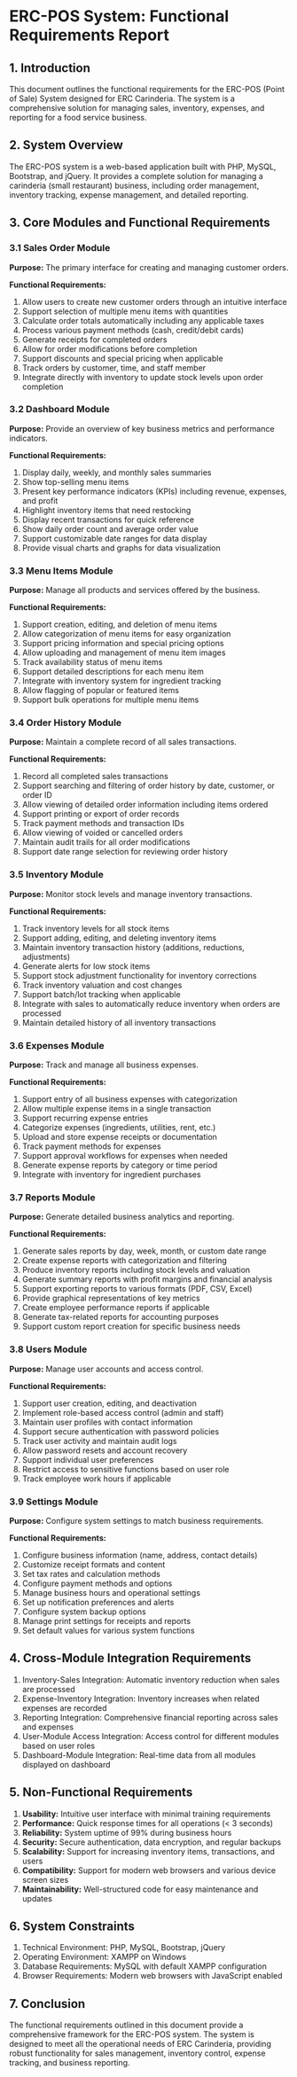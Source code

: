 # ERC-POS System: Functional Requirements Report

## 1. Introduction

This document outlines the functional requirements for the ERC-POS (Point of Sale) System designed for ERC Carinderia. The system is a comprehensive solution for managing sales, inventory, expenses, and reporting for a food service business.

## 2. System Overview

The ERC-POS system is a web-based application built with PHP, MySQL, Bootstrap, and jQuery. It provides a complete solution for managing a carinderia (small restaurant) business, including order management, inventory tracking, expense management, and detailed reporting.

## 3. Core Modules and Functional Requirements

### 3.1 Sales Order Module

**Purpose:** The primary interface for creating and managing customer orders.

**Functional Requirements:**

1. Allow users to create new customer orders through an intuitive interface
2. Support selection of multiple menu items with quantities
3. Calculate order totals automatically including any applicable taxes
4. Process various payment methods (cash, credit/debit cards)
5. Generate receipts for completed orders
6. Allow for order modifications before completion
7. Support discounts and special pricing when applicable
8. Track orders by customer, time, and staff member
9. Integrate directly with inventory to update stock levels upon order completion

### 3.2 Dashboard Module

**Purpose:** Provide an overview of key business metrics and performance indicators.

**Functional Requirements:**

1. Display daily, weekly, and monthly sales summaries
2. Show top-selling menu items
3. Present key performance indicators (KPIs) including revenue, expenses, and profit
4. Highlight inventory items that need restocking
5. Display recent transactions for quick reference
6. Show daily order count and average order value
7. Support customizable date ranges for data display
8. Provide visual charts and graphs for data visualization

### 3.3 Menu Items Module

**Purpose:** Manage all products and services offered by the business.

**Functional Requirements:**

1. Support creation, editing, and deletion of menu items
2. Allow categorization of menu items for easy organization
3. Support pricing information and special pricing options
4. Allow uploading and management of menu item images
5. Track availability status of menu items
6. Support detailed descriptions for each menu item
7. Integrate with inventory system for ingredient tracking
8. Allow flagging of popular or featured items
9. Support bulk operations for multiple menu items

### 3.4 Order History Module

**Purpose:** Maintain a complete record of all sales transactions.

**Functional Requirements:**

1. Record all completed sales transactions
2. Support searching and filtering of order history by date, customer, or order ID
3. Allow viewing of detailed order information including items ordered
4. Support printing or export of order records
5. Track payment methods and transaction IDs
6. Allow viewing of voided or cancelled orders
7. Maintain audit trails for all order modifications
8. Support date range selection for reviewing order history

### 3.5 Inventory Module

**Purpose:** Monitor stock levels and manage inventory transactions.

**Functional Requirements:**

1. Track inventory levels for all stock items
2. Support adding, editing, and deleting inventory items
3. Maintain inventory transaction history (additions, reductions, adjustments)
4. Generate alerts for low stock items
5. Support stock adjustment functionality for inventory corrections
6. Track inventory valuation and cost changes
7. Support batch/lot tracking when applicable
8. Integrate with sales to automatically reduce inventory when orders are processed
9. Maintain detailed history of all inventory transactions

### 3.6 Expenses Module

**Purpose:** Track and manage all business expenses.

**Functional Requirements:**

1. Support entry of all business expenses with categorization
2. Allow multiple expense items in a single transaction
3. Support recurring expense entries
4. Categorize expenses (ingredients, utilities, rent, etc.)
5. Upload and store expense receipts or documentation
6. Track payment methods for expenses
7. Support approval workflows for expenses when needed
8. Generate expense reports by category or time period
9. Integrate with inventory for ingredient purchases

### 3.7 Reports Module

**Purpose:** Generate detailed business analytics and reporting.

**Functional Requirements:**

1. Generate sales reports by day, week, month, or custom date range
2. Create expense reports with categorization and filtering
3. Produce inventory reports including stock levels and valuation
4. Generate summary reports with profit margins and financial analysis
5. Support exporting reports to various formats (PDF, CSV, Excel)
6. Provide graphical representations of key metrics
7. Create employee performance reports if applicable
8. Generate tax-related reports for accounting purposes
9. Support custom report creation for specific business needs

### 3.8 Users Module

**Purpose:** Manage user accounts and access control.

**Functional Requirements:**

1. Support user creation, editing, and deactivation
2. Implement role-based access control (admin and staff)
3. Maintain user profiles with contact information
4. Support secure authentication with password policies
5. Track user activity and maintain audit logs
6. Allow password resets and account recovery
7. Support individual user preferences
8. Restrict access to sensitive functions based on user role
9. Track employee work hours if applicable

### 3.9 Settings Module

**Purpose:** Configure system settings to match business requirements.

**Functional Requirements:**

1. Configure business information (name, address, contact details)
2. Customize receipt formats and content
3. Set tax rates and calculation methods
4. Configure payment methods and options
5. Manage business hours and operational settings
6. Set up notification preferences and alerts
7. Configure system backup options
8. Manage print settings for receipts and reports
9. Set default values for various system functions

## 4. Cross-Module Integration Requirements

1. Inventory-Sales Integration: Automatic inventory reduction when sales are processed
2. Expense-Inventory Integration: Inventory increases when related expenses are recorded
3. Reporting Integration: Comprehensive financial reporting across sales and expenses
4. User-Module Access Integration: Access control for different modules based on user roles
5. Dashboard-Module Integration: Real-time data from all modules displayed on dashboard

## 5. Non-Functional Requirements

1. **Usability:** Intuitive user interface with minimal training requirements
2. **Performance:** Quick response times for all operations (< 3 seconds)
3. **Reliability:** System uptime of 99% during business hours
4. **Security:** Secure authentication, data encryption, and regular backups
5. **Scalability:** Support for increasing inventory items, transactions, and users
6. **Compatibility:** Support for modern web browsers and various device screen sizes
7. **Maintainability:** Well-structured code for easy maintenance and updates

## 6. System Constraints

1. Technical Environment: PHP, MySQL, Bootstrap, jQuery
2. Operating Environment: XAMPP on Windows
3. Database Requirements: MySQL with default XAMPP configuration
4. Browser Requirements: Modern web browsers with JavaScript enabled

## 7. Conclusion

The functional requirements outlined in this document provide a comprehensive framework for the ERC-POS system. The system is designed to meet all the operational needs of ERC Carinderia, providing robust functionality for sales management, inventory control, expense tracking, and business reporting.
